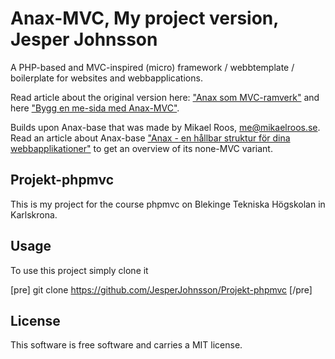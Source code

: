 Anax-MVC, My project version, Jesper Johnsson
=========

A PHP-based and MVC-inspired (micro) framework / webbtemplate / boilerplate for websites and webbapplications.

Read article about the original version here: ["Anax som MVC-ramverk"](http://dbwebb.se/kunskap/anax-som-mvc-ramverk) and here ["Bygg en me-sida med Anax-MVC"](http://dbwebb.se/kunskap/bygg-en-me-sida-med-anax-mvc).

Builds upon Anax-base that was made by Mikael Roos, me@mikaelroos.se. Read an article about Anax-base ["Anax - en hållbar struktur för dina webbapplikationer"](http://dbwebb.se/kunskap/anax-en-hallbar-struktur-for-dina-webbapplikationer) to get an overview of its none-MVC variant.

Projekt-phpmvc
-----------------
This is my project for the course phpmvc on Blekinge Tekniska Högskolan in Karlskrona.

Usage
-----------------
To use this project simply clone it 

[pre]
git clone https://github.com/JesperJohnsson/Projekt-phpmvc
[/pre]


License
------------------

This software is free software and carries a MIT license.
